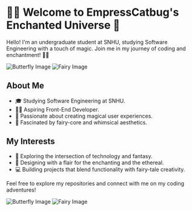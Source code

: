 # 🧚‍♀️ Welcome to EmpressCatbug's Enchanted Universe 🦋

Hello! I'm an undergraduate student at SNHU, studying Software Engineering with a touch of magic. Join me in my journey of coding and enchantment! 💜✨

![Butterfly Image](https://your-image-url/butterfly1.png)
![Fairy Image](https://your-image-url/fairy1.png)

## About Me
- 🎓 Studying Software Engineering at SNHU.
- 👩‍💻 Aspiring Front-End Developer.
- 💫 Passionate about creating magical user experiences.
- 🌌 Fascinated by fairy-core and whimsical aesthetics.

## My Interests
- 🦋 Exploring the intersection of technology and fantasy.
- 🌸 Designing with a flair for the enchanting and the ethereal.
- 💻 Building projects that blend functionality with fairy-tale creativity.

Feel free to explore my repositories and connect with me on my coding adventures!

![Butterfly Image](https://your-image-url/butterfly2.png)
![Fairy Image](https://your-image-url/fairy2.png)
